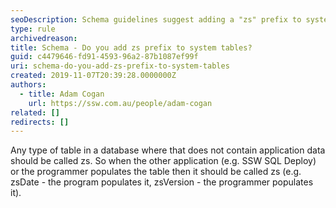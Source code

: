 ```yaml
---
seoDescription: Schema guidelines suggest adding a "zs" prefix to system tables not containing application data for uniformity and organization.
type: rule
archivedreason:
title: Schema - Do you add zs prefix to system tables?
guid: c4479646-fd91-4593-96a2-87b1087ef99f
uri: schema-do-you-add-zs-prefix-to-system-tables
created: 2019-11-07T20:39:28.0000000Z
authors:
  - title: Adam Cogan
    url: https://ssw.com.au/people/adam-cogan
related: []
redirects: []
---
```


Any type of table in a database where that does not contain application data should be called zs. So when the other application (e.g. SSW SQL Deploy) or the programmer populates the table then it should be called zs (e.g. zsDate - the program populates it, zsVersion - the programmer populates it).

<!--endintro-->
